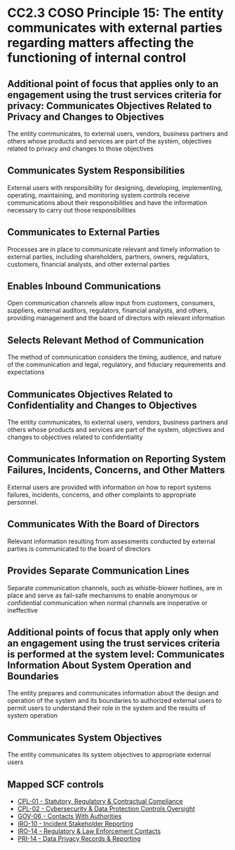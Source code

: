 # CC2.3 COSO Principle 15: The entity communicates with external parties regarding matters affecting the functioning of internal control
## Additional point of focus that applies only to an engagement using the trust services criteria for privacy: Communicates Objectives Related to Privacy and Changes to Objectives
The entity communicates, to external users, vendors, business partners and others whose products and services are part of the system, objectives related to privacy and changes to those objectives
## Communicates System Responsibilities
External users with responsibility for designing, developing, implementing, operating, maintaining, and monitoring system controls receive communications about their responsibilities and have the information necessary to carry out those responsibilities
## Communicates to External Parties
Processes are in place to communicate relevant and timely information to external parties, including shareholders, partners, owners, regulators, customers, financial analysts, and other external parties
## Enables Inbound Communications
Open communication channels allow input from customers, consumers, suppliers, external auditors, regulators, financial analysts, and others, providing management and the board of directors with relevant information
## Selects Relevant Method of Communication
The method of communication considers the timing, audience, and nature of the communication and legal, regulatory, and fiduciary requirements and expectations
## Communicates Objectives Related to Confidentiality and Changes to Objectives
The entity communicates, to external users, vendors, business partners and others whose products and services are part of the system, objectives and changes to objectives related to confidentiality
## Communicates Information on Reporting System Failures, Incidents, Concerns, and Other Matters
External users are provided with information on how to report systems failures, incidents, concerns, and other complaints to appropriate personnel.
## Communicates With the Board of Directors
Relevant information resulting from assessments conducted by external parties is communicated to the board of directors
## Provides Separate Communication Lines
Separate communication channels, such as whistle-blower hotlines, are in place and serve as fail-safe mechanisms to enable anonymous or confidential communication when normal channels are inoperative or ineffective
## Additional points of focus that apply only when an engagement using the trust services criteria is performed at the system level: Communicates Information About System Operation and Boundaries
The entity prepares and communicates information about the design and operation of the system and its boundaries to authorized external users to permit users to understand their role in the system and the results of system operation
## Communicates System Objectives
The entity communicates its system objectives to appropriate external users
## Mapped SCF controls
- [CPL-01 - Statutory, Regulatory & Contractual Compliance](../scf/cpl-01-statutory,regulatory&contractualcompliance.md)
- [CPL-02 - Cybersecurity & Data Protection Controls Oversight](../scf/cpl-02-cybersecurity&dataprotectioncontrolsoversight.md)
- [GOV-06 - Contacts With Authorities](../scf/gov-06-contactswithauthorities.md)
- [IRO-10 - Incident Stakeholder Reporting](../scf/iro-10-incidentstakeholderreporting.md)
- [IRO-14 - Regulatory & Law Enforcement Contacts](../scf/iro-14-regulatory&lawenforcementcontacts.md)
- [PRI-14 - Data Privacy Records & Reporting](../scf/pri-14-dataprivacyrecords&reporting.md)